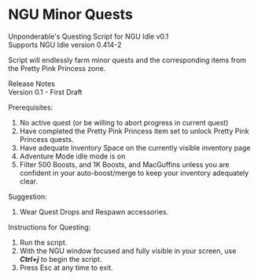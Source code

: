 # NGU Minor Quests

Unponderable's Questing Script for NGU Idle v0.1\
Supports NGU Idle version 0.414-2

Script will endlessly farm minor quests and the corresponding items from the Pretty Pink Princess zone.

Release Notes\
Version 0.1 - First Draft

Prerequisites:
1. No active quest (or be willing to abort progress in current quest)
2. Have completed the Pretty Pink Princess item set to unlock Pretty Pink Princess quests.
3. Have adequate Inventory Space on the currently visible inventory page
4. Adventure Mode idle mode is on
5. Filter 500 Boosts, and 1K Boosts, and MacGuffins unless you are confident in your auto-boost/merge to keep your inventory adequately clear.

Suggestion: 
1. Wear Quest Drops and Respawn accessories.

Instructions for Questing:
1. Run the script.
2. With the NGU window focused and fully visible in your screen, use ***Ctrl+j*** to begin the script.
3. Press Esc at any time to exit.
